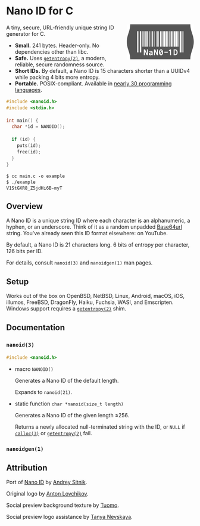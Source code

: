 # Nano ID for C

<img src="../logo.svg" align="right" alt="Logo" width="180" height="94">

A tiny, secure, URL-friendly unique string ID generator for C.

- **Small.** 241 bytes. Header-only. No dependencies other than libc.
- **Safe.** Uses [`getentropy(2)`][], a modern, reliable, secure randomness source.
- **Short IDs.** By default, a Nano ID is 15 characters shorter than a UUIDv4 while
  packing 4 bits more entropy.
- **Portable.** POSIX-compliant. Available in [nearly 30 programming languages][ports].

```c
#include <nanoid.h>
#include <stdio.h>

int main() {
  char *id = NANOID();

  if (id) {
    puts(id);
    free(id);
  }
}
```

```
$ cc main.c -o example
$ ./example
V1StGXR8_Z5jdHi6B-myT
```

[ports]: https://github.com/ai/nanoid#other-programming-languages

## Overview

A Nano ID is a unique string ID where each character is an alphanumeric, a
hyphen, or an underscore. Think of it as a random unpadded [Base64url][] string.
You've already seen this ID format elsewhere: on YouTube.

By default, a Nano ID is 21 characters long. 6 bits of entropy per character,
126 bits per ID.

For details, consult `nanoid(3)` and `nanoidgen(1)` man pages.

[Base64url]: https://datatracker.ietf.org/doc/html/rfc4648#section-5

## Setup

Works out of the box on OpenBSD, NetBSD, Linux, Android, macOS, iOS, illumos,
FreeBSD, DragonFly, Haiku, Fuchsia, WASI, and Emscripten. Windows support
requires a [`getentropy(2)`][] shim.

## Documentation

### `nanoid(3)`

```c
#include <nanoid.h>
```

- macro `NANOID()`

  Generates a Nano ID of the default length.

  Expands to `nanoid(21)`.

- static function `char *nanoid(size_t length)`

  Generates a Nano ID of the given length ≤256.

  Returns a newly allocated null-terminated string with the ID, or `NULL` if
  [`calloc(3)`][] or [`getentropy(2)`][] fail.

[`calloc(3)`]: https://man.openbsd.org/calloc.3
[`getentropy(2)`]: https://man.openbsd.org/getentropy.2

### `nanoidgen(1)`

## Attribution

Port of [Nano ID](https://github.com/ai/nanoid) by [Andrey Sitnik](https://sitnik.ru).

Original logo by [Anton Lovchikov](https://github.com/antiflasher).

Social preview background texture by [Tuomo](https://x.com/tuomodesign).

Social preview logo assistance by [Tanya Nevskaya](https://github.com/unparalloser).
